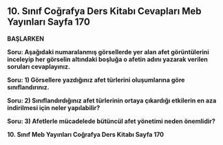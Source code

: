 ## 10. Sınıf Coğrafya Ders Kitabı Cevapları Meb Yayınları Sayfa 170

**BAŞLARKEN**

**Soru: Aşağıdaki numaralanmış görsellerde yer alan afet görüntülerini inceleyip her görselin altındaki boşluğa o afetin adını yazarak verilen soruları cevaplayınız.**

**Soru: 1) Görsellere yazdığınız afet türlerini oluşumlarına göre sınıflandırınız.**

**Soru: 2) Sınıflandırdığınız afet türlerinin ortaya çıkardığı etkilerin en aza indirilmesi için neler yapılabilir?**

**Soru: 3) Afetlerle mücadelede bütüncül afet yönetimi neden önemlidir?**

**10. Sınıf Meb Yayınları Coğrafya Ders Kitabı Sayfa 170**